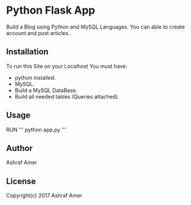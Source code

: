 # Python Flask App

Build a Blog using Python and MySQL Languages.
You can able to create account and post articles..

## Installation
To run this Site on your Localhost You must have:
* python installed.
* MySQL.
* Build a MySQL DataBase.
* Build all needed tables (Queries attached).

## Usage
 RUN ''' python app.py '''


## Author

Ashraf Amer

## License

Copyright(c) 2017 Ashraf Amer
